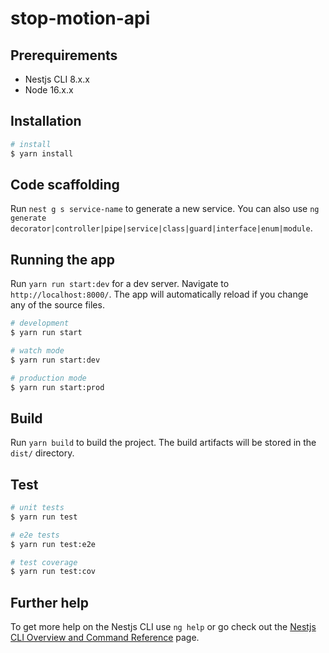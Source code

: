 # stop-motion-api

## Prerequirements

- Nestjs CLI 8.x.x
- Node 16.x.x

## Installation

```bash
# install
$ yarn install
```

## Code scaffolding

Run `nest g s service-name` to generate a new service. You can also use `ng generate decorator|controller|pipe|service|class|guard|interface|enum|module`.

## Running the app

Run `yarn run start:dev` for a dev server. Navigate to `http://localhost:8000/`. The app will automatically reload if you change any of the source files.

```bash
# development
$ yarn run start

# watch mode
$ yarn run start:dev

# production mode
$ yarn run start:prod
```

## Build

Run `yarn build` to build the project. The build artifacts will be stored in the `dist/` directory.

## Test

```bash
# unit tests
$ yarn run test

# e2e tests
$ yarn run test:e2e

# test coverage
$ yarn run test:cov
```

## Further help

To get more help on the Nestjs CLI use `ng help` or go check out the [Nestjs CLI Overview and Command Reference](https://docs.nestjs.com/cli/overview) page.
